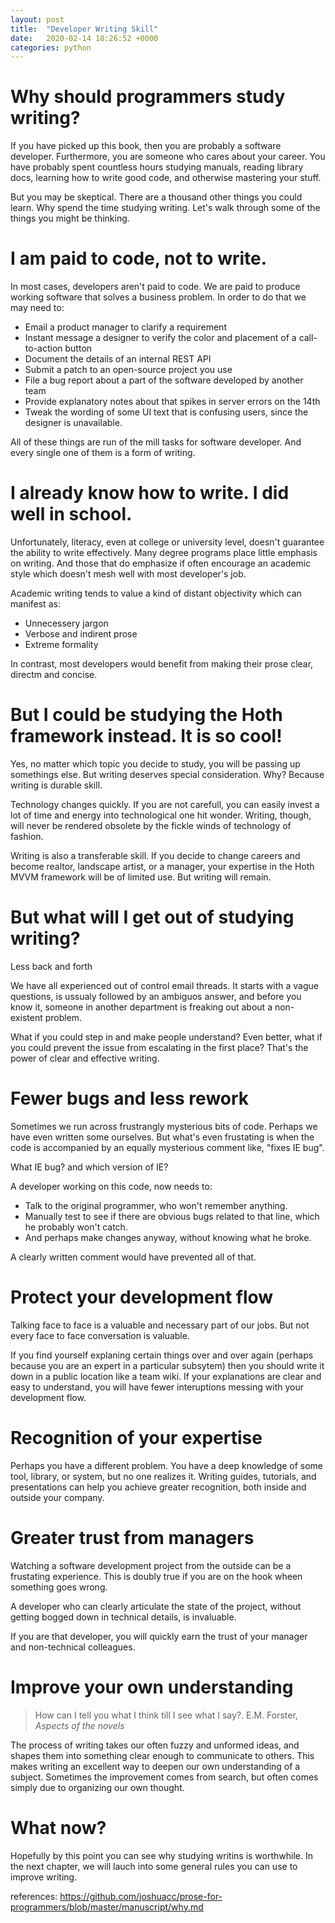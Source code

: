 ```yaml
---
layout: post
title:  "Developer Writing Skill"
date:   2020-02-14 18:26:52 +0000
categories: python
---
```


# Why should programmers study writing?

If you have picked up this book, then you are probably a software developer. Furthermore, you are someone who cares about your career. You have probably spent countless hours studying manuals, reading library docs, learning how to write good code, and otherwise mastering your stuff.

But you may be skeptical. There are a thousand other things you could learn. Why spend the time studying writing. Let's walk through some of the things you might be thinking.

# I am paid to code, not to write.

In most cases, developers aren't paid to code. We are paid to produce working software that solves a business problem. In order to do that we may need to:
- Email a product manager to clarify a requirement
- Instant message a designer to verify the color and placement of a call-to-action button
- Document the details of an internal REST API
- Submit a patch to an open-source project you use
- File a bug report about a part of the software developed by another team
- Provide explanatory notes about that spikes in server errors on the 14th
- Tweak the wording of some UI text that is confusing users, since the designer is unavailable.

All of these things are run of the mill tasks for software developer. And every single one of them is a form of writing.

# I already know how to write. I did well in school.

Unfortunately, literacy, even at college or university level, doesn't guarantee the ability to write effectively. Many degree programs place little emphasis on writing. And those that do emphasize if often encourage an academic style which doesn't mesh well with most developer's job.

Academic writing tends to value a kind of distant objectivity which can manifest as:

- Unnecessery jargon
- Verbose and indirent prose
- Extreme formality

In contrast, most developers would benefit from making their prose clear, directm and concise.

# But I could be studying the Hoth framework instead. It is so cool!

Yes, no matter which topic you decide to study, you will be passing up somethings else. But writing deserves special consideration. Why? Because writing is durable skill.

Technology changes quickly. If you are not carefull, you can easily invest a lot of time and energy into technological one hit wonder. Writing, though, will never be rendered obsolete by the fickle winds of technology of fashion.

Writing is also a transferable skill. If you decide to change careers and become realtor, landscape artist, or a manager, your expertise in the Hoth MVVM framework will be of limited use. But writing will remain.

# But what will I get out of studying writing?

Less back and forth

We have all experienced out of control email threads. It starts with a vague questions, is ussualy followed by an ambiguos answer, and before you know it, someone in another department is freaking out about a non-existent problem.

What if you could step in and make people understand? Even better, what if you could prevent the issue from escalating in the first place? That's the power of clear and effective writing.

# Fewer bugs and less rework
Sometimes we run across frustrangly mysterious bits of code. Perhaps we have even written some ourselves. But what's even frustating is when the code is accompanied by an equally mysterious comment like, "fixes IE bug".

What IE bug? and which version of IE?

A developer working on this code, now needs to:
- Talk to the original programmer, who won't remember anything.
- Manually test to see if there are obvious bugs related to that line, which he probably won't catch.
- And perhaps make changes anyway, without knowing what he broke.

A clearly written comment would have prevented all of that.

# Protect your development flow

Talking face to face is a valuable and necessary part of our jobs. But not every face to face conversation is valuable.

If you find yourself explaning certain things over and over again (perhaps because you are an expert in a particular subsytem) then you should write it down in a public location like a team wiki. If your explanations are clear and easy to understand, you will have fewer interuptions messing with your development flow.

# Recognition of your expertise

Perhaps you have a different problem. You have a deep knowledge of some tool, library, or system, but no one realizes it. Writing guides, tutorials, and presentations can help you achieve greater recognition, both inside and outside your company.

# Greater trust from managers

Watching a software development project from the outside can be a frustating experience. This is doubly true if you are on the hook wheen something goes wrong.

A developer who can clearly articulate the state of the project, without getting bogged down in technical details, is invaluable.

If you are that developer, you will quickly earn the trust of your manager and non-technical colleagues.

# Improve your own understanding


> How can I tell you what I think till I see what I say?. E.M. Forster, *Aspects of the novels*


The process of writing takes our often fuzzy and unformed ideas, and shapes them into something clear enough to communicate to others. This makes writing an excellent way to deepen our own understanding of a subject. Sometimes the improvement comes from search, but often comes simply due to organizing our own thought.

# What now?

Hopefully by this point you can see why studying writins is worthwhile. In the next chapter, we will lauch into some general rules you can use to improve writing.


references: https://github.com/joshuacc/prose-for-programmers/blob/master/manuscript/why.md



